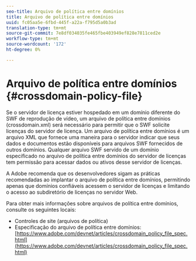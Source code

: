 ```yaml
---
seo-title: Arquivo de política entre domínios
title: Arquivo de política entre domínios
uuid: fc05aa5e-6fbd-445f-a22a-f795d5a0b3ad
translation-type: tm+mt
source-git-commit: 7e8df034035fe465fbe403949ef828e7811ced2e
workflow-type: tm+mt
source-wordcount: '172'
ht-degree: 0%

---
```



# Arquivo de política entre domínios {#crossdomain-policy-file}

Se o servidor de licença estiver hospedado em um domínio diferente do SWF de reprodução de vídeo, um arquivo de política entre domínios (crossdomain.xml) será necessário para permitir que o SWF solicite licenças do servidor de licença. Um arquivo de política entre domínios é um arquivo XML que fornece uma maneira para o servidor indicar que seus dados e documentos estão disponíveis para arquivos SWF fornecidos de outros domínios. Qualquer arquivo SWF servido de um domínio especificado no arquivo de política entre domínios do servidor de licenças tem permissão para acessar dados ou ativos desse servidor de licenças.

A Adobe recomenda que os desenvolvedores sigam as práticas recomendadas ao implantar o arquivo de política entre domínios, permitindo apenas que domínios confiáveis acessem o servidor de licenças e limitando o acesso ao subdiretório de licenças no servidor Web.

Para obter mais informações sobre arquivos de política entre domínios, consulte os seguintes locais:

* Controles de site (arquivos de política)
* Especificação do arquivo de política entre domínios: [https://www.adobe.com/devnet/articles/crossdomain_policy_file_spec.html](https://www.adobe.com/devnet/articles/crossdomain_policy_file_spec.html)

